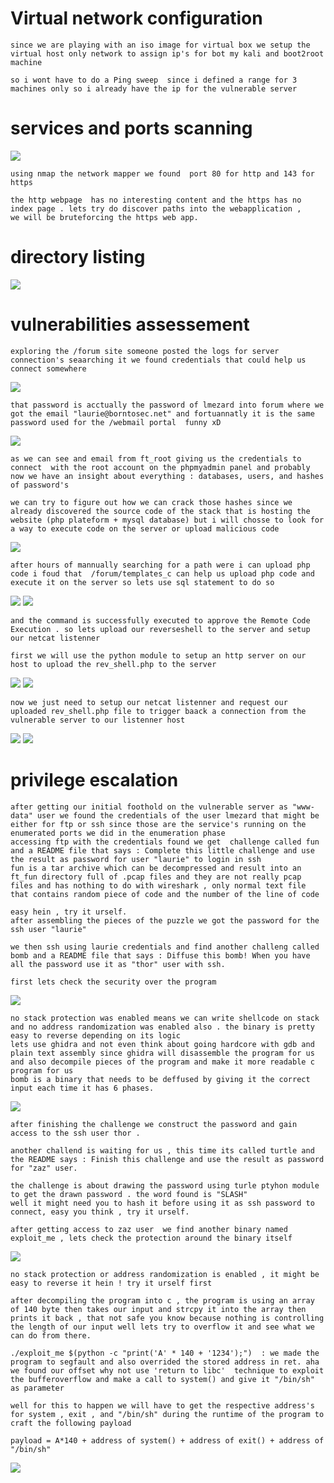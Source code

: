# Virtual network configuration
```
since we are playing with an iso image for virtual box we setup the virtual host only network to assign ip's for bot my kali and boot2root machine

so i wont have to do a Ping sweep  since i defined a range for 3 machines only so i already have the ip for the vulnerable server
```

# services and ports scanning
![](./Screen%20Shot%202023-10-19%20at%2011.11.49%20PM.png)
```
using nmap the network mapper we found  port 80 for http and 143 for https

the http webpage  has no interesting content and the https has no index page . lets try do discover paths into the webapplication ,
we will be bruteforcing the https web app.
```

# directory listing
![](./Screen%20Shot%202023-10-19%20at%2011.25.33%20PM.png)

# vulnerabilities assessement
```
exploring the /forum site someone posted the logs for server connection's seaarching it we found credentials that could help us connect somewhere
```
![](./Screen%20Shot%202023-10-19%20at%2011.30.00%20PM.png)
```
that password is acctually the password of lmezard into forum where we got the email "laurie@borntosec.net" and fortuannatly it is the same password used for the /webmail portal  funny xD
```
![](./Screen%20Shot%202023-10-19%20at%2011.33.14%20PM.png)
```
as we can see and email from ft_root giving us the credentials to connect  with the root account on the phpmyadmin panel and probably now we have an insight about everything : databases, users, and hashes of password's

we can try to figure out how we can crack those hashes since we already discovered the source code of the stack that is hosting the website (php plateform + mysql database) but i will chosse to look for a way to execute code on the server or upload malicious code
```
![](./Screen%20Shot%202023-10-19%20at%2011.35.29%20PM.png)

```
after hours of mannually searching for a path were i can upload php code i foud that  /forum/templates_c can help us upload php code and execute it on the server so lets use sql statement to do so 
```
![](./Screen%20Shot%202023-10-20%20at%205.22.12%20PM.png)
![](./Screen%20Shot%202023-10-20%20at%205.23.28%20PM.png)
```
and the command is successfully executed to approve the Remote Code Execution . so lets upload our reverseshell to the server and setup our netcat listenner

first we will use the python module to setup an http server on our host to upload the rev_shell.php to the server
```
![](./Screen%20Shot%202023-10-20%20at%206.20.42%20PM.png)
![](./Screen%20Shot%202023-10-20%20at%206.20.10%20PM.png)

```
now we just need to setup our netcat listenner and request our uploaded rev_shell.php file to trigger baack a connection from the vulnerable server to our listenner host
```
![](./Screen%20Shot%202023-10-20%20at%206.24.22%20PM.png)
![](./Screen%20Shot%202023-10-20%20at%206.27.22%20PM.png)

# privilege escalation
```
after getting our initial foothold on the vulnerable server as "www-data" user we found the credentials of the user lmezard that might be either for ftp or ssh since those are the service's running on the enumerated ports we did in the enumeration phase
accessing ftp with the credentials found we get  challenge called fun and a README file that says : Complete this little challenge and use the result as password for user "laurie" to login in ssh
fun is a tar archive which can be decompressed and result into an ft_fun directory full of .pcap files and they are not really pcap files and has nothing to do with wireshark , only normal text file that contains random piece of code and the number of the line of code 

easy hein , try it urself.
after assembling the pieces of the puzzle we got the password for the ssh user "laurie"

we then ssh using laurie credentials and find another challeng called bomb and a README file that says : Diffuse this bomb! When you have all the password use it as "thor" user with ssh.

first lets check the security over the program 
```
![](./Screen%20Shot%202023-10-20%20at%206.54.50%20PM.png)
```
no stack protection was enabled means we can write shellcode on stack and no address randomization was enabled also . the binary is pretty easy to reverse depending on its logic
lets use ghidra and not even think about going hardcore with gdb and plain text assembly since ghidra will disassemble the program for us and also decompile pieces of the program and make it more readable c program for us 
bomb is a binary that needs to be deffused by giving it the correct input each time it has 6 phases.
```
![](./Screen%20Shot%202023-10-20%20at%207.05.02%20PM.png)
```
after finishing the challenge we construct the password and gain access to the ssh user thor .

another challend is waiting for us , this time its called turtle and the README says : Finish this challenge and use the result as password for "zaz" user.

the challenge is about drawing the password using turle ptyhon module to get the drawn password . the word found is "SLASH"
well it might need you to hash it before using it as ssh password to connect, easy you think , try it urself.

after getting access to zaz user  we find another binary named exploit_me , lets check the protection around the binary itself
```
![](./Screen%20Shot%202023-10-20%20at%207.13.55%20PM.png)
```
no stack protection or address randomization is enabled , it might be easy to reverse it hein ! try it urself first

after decompiling the program into c , the program is using an array of 140 byte then takes our input and strcpy it into the array then prints it back , that not safe you know because nothing is controlling the length of our input well lets try to overflow it and see what we can do from there.

./exploit_me $(python -c "print('A' * 140 + '1234');")  : we made the program to segfault and also overrided the stored address in ret. aha we found our offset why not use 'return to libc'  technique to exploit the bufferoverflow and make a call to system() and give it "/bin/sh" as parameter  

well for this to happen we will have to get the respective address's for system , exit , and "/bin/sh" during the runtime of the program to craft the following payload

payload = A*140 + address of system() + address of exit() + address of "/bin/sh"
```
![](./Screen%20Shot%202023-10-20%20at%207.29.22%20PM.png)

